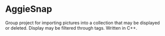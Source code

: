 # AggieSnap
Group project for importing pictures into a collection that may be displayed or deleted.  Display may be filtered through tags. Written in C++.
